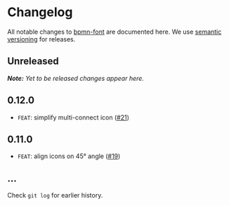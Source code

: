 # Changelog

All notable changes to [bpmn-font](https://github.com/bpmn-io/bpmn-font) are documented here. We use [semantic versioning](http://semver.org/) for releases.

## Unreleased

___Note:__ Yet to be released changes appear here._

## 0.12.0

* `FEAT`: simplify multi-connect icon ([#21](https://github.com/bpmn-io/bpmn-font/pull/21))

## 0.11.0

* `FEAT`: align icons on 45° angle ([#19](https://github.com/bpmn-io/bpmn-font/pull/19))

## ...

Check `git log` for earlier history.
